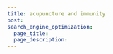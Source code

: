 ```yaml
---
title: acupuncture and immunity
post: 
search_engine_optimization:
  page_title:
  page_description:
---
```

